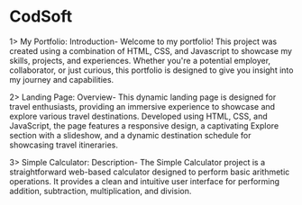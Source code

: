 # CodSoft

1> My Portfolio:
Introduction-
Welcome to my portfolio! This project was created using a combination of HTML, CSS, and Javascript to showcase my skills, projects, and experiences. Whether you're a potential employer, collaborator, or just curious, this portfolio is designed to give you insight into my journey and capabilities.

2> Landing Page:
Overview-
This dynamic landing page is designed for travel enthusiasts, providing an immersive experience to showcase and explore various travel destinations. Developed using HTML, CSS, and JavaScript, the page features a responsive design, a captivating Explore section with a slideshow, and a dynamic destination schedule for showcasing travel itineraries.

3> Simple Calculator:
Description-
The Simple Calculator project is a straightforward web-based calculator designed to perform basic arithmetic operations. It provides a clean and intuitive user interface for performing addition, subtraction, multiplication, and division.
